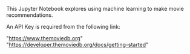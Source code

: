 This Jupyter Notebook explores using machine learning to make movie recommendations.

An API Key is required from the following link:

"https://www.themoviedb.org"
    "https://developer.themoviedb.org/docs/getting-started"

